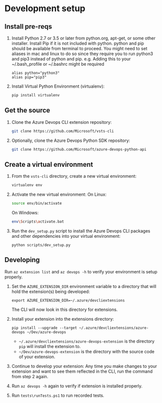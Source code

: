 # Development setup

## Install pre-reqs

1. Install Python 2.7 or 3.5 or later from python.org, apt-get, or some other installer.
   Install Pip if it is not included with python.
   python and pip should be available from terminal to proceed. You might need to set aliases in mac and linux to do so since they require you to run python3 and pip3 instead of python and pip. 
   e.g. Adding this to your ~/.bash_profile or ~/.bashrc might be required
   ```
   alias python="python3"
   alias pip="pip3"
   ```

2. Install Virtual Python Environment (virtualenv):
   ```bash
   pip install virtualenv
   ```

## Get the source

1. Clone the Azure Devops CLI extension repository:
   ```bash
   git clone https://github.com/Microsoft/vsts-cli
   ```

2. Optionally, clone the Azure Devops Python SDK repository:
   ```bash
   git clone https://github.com/Microsoft/azure-devops-python-api
   ```

## Create a virtual environment

1. From the `vsts-cli` directory, create a new virtual environment:
   ```bash
   virtualenv env
   ```

2. Activate the new virtual environment:
   On Linux:
   ```bash
   source env/bin/activate
   ```
   On Windows:
   ```bash
   env\Scripts\activate.bat
   ```

3. Run the `dev_setup.py` script to install the Azure Devops CLI packages and other dependencies into your virtual environment:
   ```
   python scripts/dev_setup.py
   ```

## Developing

Run `az extension list` and `az devops -h` to verify your environment is setup properly. 

1. Set the `AZURE_EXTENSION_DIR` environment variable to a directory that will hold the extension(s) being developed:
    ```
    export AZURE_EXTENSION_DIR=~/.azure/devcliextensions
    ```
    The CLI will now look in this directory for extensions.

2. Install your extension into the extensions directory:
    ```
    pip install --upgrade --target ~/.azure/devcliextensions/azure-devops ~/Dev/azure-devops
    ```
    - `~/.azure/devcliextensions/azure-devops-extension` is the directory `pip` will install the extension to.
    - `~/Dev/azure-devops-extension` is the directory with the source code of your extension.

3. Continue to develop your extension:
    Any time you make changes to your extension and want to see them reflected in the CLI, run the command from step 2 again.

    
4. Run `az devops -h` again to verify if extension is installed properly.

5. Run `tests\runTests.ps1` to run recorded tests.





